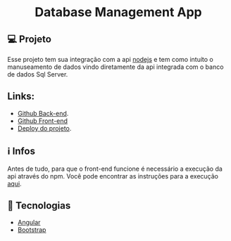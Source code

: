 <h1 align="center">
    Database Management App
</h1>

## 💻 Projeto
Esse projeto tem sua integração com a api [nodejs](https://nodejs.org/en/) e tem como intuíto o manuseamento de dados vindo diretamente da api integrada com o banco de dados Sql Server.

## Links:

- [Github Back-end](https://github.com/Igorgll/node_api).
- [Github Front-end](https://github.com/Igorgll/database_management_app)
- [Deploy do projeto](https://database-management.netlify.app).

## ℹ️ Infos
Antes de tudo, para que o front-end funcione é necessário a execução da api através do npm. Você pode encontrar as instruções para a execução [aqui](https://github.com/Igorgll/node_api/blob/main/README.md).


## 🚀 Tecnologias

- [Angular](https://angular.io/)
- [Bootstrap](https://getbootstrap.com/)
